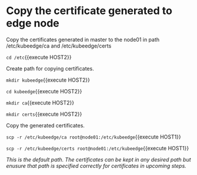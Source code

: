# Copy the certificate generated to edge node

Copy the certificates generated in master to the node01 in path /etc/kubeedge/ca and /etc/kubeedge/certs

`cd /etc`{{execute HOST2}}

Create path for copying certificates.

`mkdir kubeedge`{{execute HOST2}}

`cd kubeedge`{{execute HOST2}}

`mkdir ca`{{execute HOST2}}

`mkdir certs`{{execute HOST2}}

Copy the generated certificates.

`scp -r /etc/kubeedge/ca root@node01:/etc/kubeedge`{{execute HOST1}}

`scp -r /etc/kubeedge/certs root@node01:/etc/kubeedge`{{execute HOST1}}

 _This is the default path. The certificates can be kept in any desired path but enusure that path is specified correctly for certificates in upcoming steps._